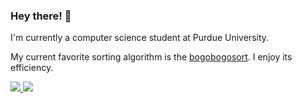<!--
**vvvuPurdue/vvvuPurdue** is a ✨ _special_ ✨ repository because its `README.md` (this file) appears on your GitHub profile.

Here are some ideas to get you started:

- 🔭 I’m currently working on ...
- 🌱 I’m currently learning ...
- 👯 I’m looking to collaborate on ...
- 🤔 I’m looking for help with ...
- 💬 Ask me about ...
- 📫 How to reach me: ...
- 😄 Pronouns: ...
- ⚡ Fun fact: ...
-->
### Hey there! 👋

I'm currently a computer science student at Purdue University.

My current favorite sorting algorithm is the [bogobogosort](https://www.dangermouse.net/esoteric/bogobogosort.html). I enjoy its efficiency.



<a href="https://github.com/vivCoding/github-readme-stats">
 <img src = "https://github-readme-stats.vercel.app/api/top-langs/?username=vivCoding&count_private=true&show_icons=true&theme=tokyonight&layout=compact"/>
</a>

<a href="https://github.com/vivCoding/github-readme-stats">
 <img src = "https://github-readme-stats.vercel.app/api?username=vivCoding&count_private=true&show_icons=true&theme=tokyonight"/>
</a>
